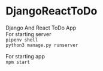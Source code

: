 # DjangoReactToDo  
Django And React ToDo App  
For starting server  
```pipenv shell```  
```python3 manage.py runserver```  

For starting app  
```npm start```
